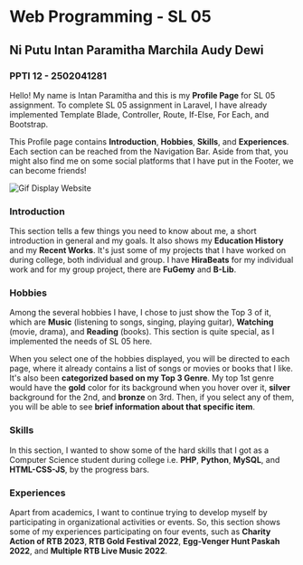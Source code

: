 # Web Programming - SL 05 
## Ni Putu Intan Paramitha Marchila Audy Dewi
### PPTI 12 - 2502041281

Hello! My name is Intan Paramitha and this is my **Profile Page** for SL 05 assignment. To complete SL 05 assignment in Laravel, I have already implemented Template Blade, Controller, Route, If-Else, For Each, and Bootstrap.

This Profile page contains **Introduction**, **Hobbies**, **Skills**, and **Experiences**. Each section can be reached from the Navigation Bar. Aside from that, you might also find me on some social platforms that I have put in the Footer, we can become friends!


![Gif Display Website](https://github.com/intanparamitha33/sl_profile/blob/sl_05/public/Website's%20Display/sl05_profile.gif)


### Introduction

This section tells a few things you need to know about me, a short introduction in general and my goals. It also shows my **Education History** and my **Recent Works**. It's just some of my projects that I have worked on during college, both individual and group. I have **HiraBeats** for my individual work and for my group project, there are **FuGemy** and **B-Lib**.

### Hobbies

Among the several hobbies I have, I chose to just show the Top 3 of it, which are **Music** (listening to songs, singing, playing guitar), **Watching** (movie, drama), and **Reading** (books). This section is quite special, as I implemented the needs of SL 05 here.

When you select one of the hobbies displayed, you will be directed to each page, where it already contains a list of songs or movies or books that I like. It's also been **categorized based on my Top 3 Genre**. My top 1st genre would have the **gold** color for its background when you hover over it, **silver** background for the 2nd, and **bronze** on 3rd. Then, if you select any of them, you will be able to see **brief information about that specific item**.

### Skills

In this section, I wanted to show some of the hard skills that I got as a Computer Science student during college i.e. **PHP**, **Python**, **MySQL**, and **HTML-CSS-JS**, by the progress bars. 

### Experiences

Apart from academics, I want to continue trying to develop myself by participating in  organizational activities or events. So, this section shows some of my experiences participating on four events, such as **Charity Action of RTB 2023**, **RTB Gold Festival 2022**, **Egg-Venger Hunt Paskah 2022**, and **Multiple RTB Live Music 2022**.
